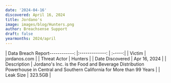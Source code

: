 ```yaml
---
date: '2024-04-16'
discovered: April 16, 2024
title: Jordano's
image: images/blog/Hunters.png
author: Breachsense Support
draft: false
yearmonths: 2024/april
---
```


| Data Breach Report------------:     |:-------------:    | :-----:|
| Victim      | jordanos.com      | 
| Threat Actor      | Hunters      | 
| Date Discovered      | Apr 16, 2024      | 
| Description      | Jordano's Inc. is the Food and Beverage Distribution Powerhouse in Central and Southern California for More than 99 Years      | 
| Leak Size      | 323.5GB      | 

